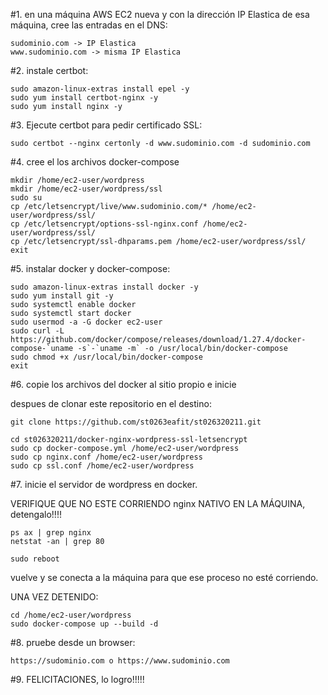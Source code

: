 #1. en una máquina AWS EC2 nueva y con la dirección IP Elastica de esa máquina, cree las entradas en el DNS:

    sudominio.com -> IP Elastica
    www.sudominio.com -> misma IP Elastica

#2. instale certbot:

    sudo amazon-linux-extras install epel -y
    sudo yum install certbot-nginx -y
    sudo yum install nginx -y

#3. Ejecute certbot para pedir certificado SSL:

    sudo certbot --nginx certonly -d www.sudominio.com -d sudominio.com

#4. cree el los archivos docker-compose

    mkdir /home/ec2-user/wordpress
    mkdir /home/ec2-user/wordpress/ssl
    sudo su
    cp /etc/letsencrypt/live/www.sudominio.com/* /home/ec2-user/wordpress/ssl/
    cp /etc/letsencrypt/options-ssl-nginx.conf /home/ec2-user/wordpress/ssl/
    cp /etc/letsencrypt/ssl-dhparams.pem /home/ec2-user/wordpress/ssl/
    exit

#5. instalar docker y docker-compose:

    sudo amazon-linux-extras install docker -y
    sudo yum install git -y
    sudo systemctl enable docker
    sudo systemctl start docker
    sudo usermod -a -G docker ec2-user
    sudo curl -L https://github.com/docker/compose/releases/download/1.27.4/docker-compose-`uname -s`-`uname -m` -o /usr/local/bin/docker-compose
    sudo chmod +x /usr/local/bin/docker-compose
    exit

#6. copie los archivos del docker al sitio propio e inicie

despues de clonar este repositorio en el destino:

    git clone https://github.com/st0263eafit/st026320211.git

    cd st026320211/docker-nginx-wordpress-ssl-letsencrypt
    sudo cp docker-compose.yml /home/ec2-user/wordpress
    sudo cp nginx.conf /home/ec2-user/wordpress
    sudo cp ssl.conf /home/ec2-user/wordpress

#7. inicie el servidor de wordpress en docker.

VERIFIQUE QUE NO ESTE CORRIENDO nginx NATIVO EN LA MÁQUINA, detengalo!!!!

    ps ax | grep nginx
    netstat -an | grep 80

    sudo reboot

vuelve y se conecta a la máquina para que ese proceso no esté corriendo.

UNA VEZ DETENIDO:

    cd /home/ec2-user/wordpress
    sudo docker-compose up --build -d

#8. pruebe desde un browser:

    https://sudominio.com o https://www.sudominio.com

#9.  FELICITACIONES, lo logro!!!!!
